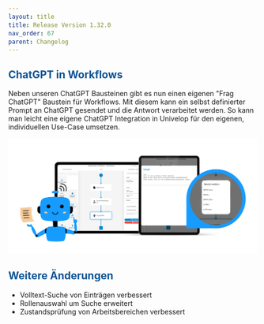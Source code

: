 ```yaml
---
layout: title
title: Release Version 1.32.0
nav_order: 67
parent: Changelog
---
```


## <span style="color:#0b5394">**ChatGPT in Workflows**</span>

Neben unseren ChatGPT Bausteinen gibt es nun einen eigenen "Frag ChatGPT" Baustein für Workflows. Mit diesem kann ein selbst definierter Prompt an ChatGPT gesendet und die Antwort verarbeitet werden. So kann man leicht eine eigene ChatGPT Integration in Univelop für den eigenen, individuellen Use-Case umsetzen.

![release-chatgpt-flowstep](\assets\latest-updates\release-chatgpt-flowstep.png 'release-chatgpt-flowstep')

## <span style="color:#0b5394">**Weitere Änderungen**</span>

-   Volltext-Suche von Einträgen verbessert
-   Rollenauswahl um Suche erweitert
-   Zustandsprüfung von Arbeitsbereichen verbessert
